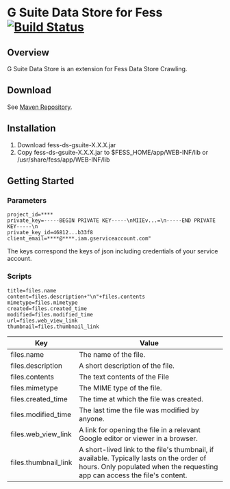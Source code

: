 G Suite Data Store for Fess [![Build Status](https://travis-ci.org/codelibs/fess-ds-gsuite.svg?branch=master)](https://travis-ci.org/codelibs/fess-ds-gsuite)
==========================

## Overview

G Suite Data Store is an extension for Fess Data Store Crawling.

## Download

See [Maven Repository](http://central.maven.org/maven2/org/codelibs/fess/fess-ds-gsuite/).

## Installation

1. Download fess-ds-gsuite-X.X.X.jar
2. Copy fess-ds-gsuite-X.X.X.jar to $FESS\_HOME/app/WEB-INF/lib or /usr/share/fess/app/WEB-INF/lib

## Getting Started

### Parameters

```
project_id=****
private_key=-----BEGIN PRIVATE KEY-----\nMIIEv...=\n-----END PRIVATE KEY-----\n
private_key_id=46812...b33f8
client_email=****@****.iam.gserviceaccount.com"
```

The keys correspond the keys of json including credentials of your service account.

### Scripts

```
title=files.name
content=files.description+"\n"+files.contents
mimetype=files.mimetype
created=files.created_time
modified=files.modified_time
url=files.web_view_link
thumbnail=files.thumbnail_link
```

| Key | Value |
| --- | --- |
| files.name | The name of the file. |
| files.description | A short description of the file. |
| files.contents | The text contents of the File |
| files.mimetype | The MIME type of the file. |
| files.created_time | The time at which the file was created. |
| files.modified_time | The last time the file was modified by anyone. |
| files.web_view_link | A link for opening the file in a relevant Google editor or viewer in a browser. |
| files.thumbnail_link | A short-lived link to the file's thumbnail, if available. Typically lasts on the order of hours. Only populated when the requesting app can access the file's content. |